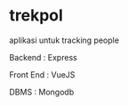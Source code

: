 # trekpol
aplikasi untuk tracking people 

Backend : Express  


Front End : VueJS


DBMS : Mongodb
